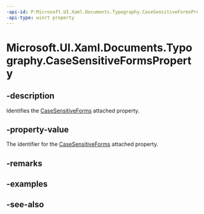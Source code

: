 ```yaml
---
-api-id: P:Microsoft.UI.Xaml.Documents.Typography.CaseSensitiveFormsProperty
-api-type: winrt property
---
```


<!-- Property syntax
public Windows.UI.Xaml.DependencyProperty CaseSensitiveFormsProperty { get; }
-->

# Microsoft.UI.Xaml.Documents.Typography.CaseSensitiveFormsProperty

## -description
Identifies the [CaseSensitiveForms](/uwp/api/microsoft.ui.xaml.documents.typography#xaml-attached-properties) attached property.

## -property-value
The identifier for the [CaseSensitiveForms](/uwp/api/microsoft.ui.xaml.documents.typography#xaml-attached-properties) attached property.

## -remarks

## -examples

## -see-also
